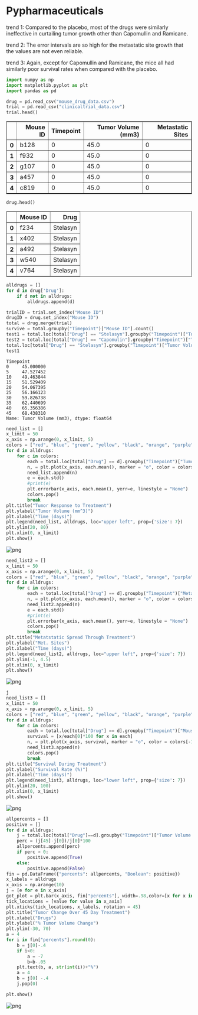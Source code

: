 
# Pypharmaceuticals

trend 1: Compared to the placebo, most of the drugs were similarly ineffective in curtailing tumor growth other than Capomullin and Ramicane.

trend 2: The error intervals are so high for the metastatic site growth that the values are not even reliable.

trend 3: Again, except for Capomullin and Ramicane, the mice all had similarly poor survival rates when compared with the placebo.


```python
import numpy as np
import matplotlib.pyplot as plt
import pandas as pd
```


```python
drug = pd.read_csv("mouse_drug_data.csv")
trial = pd.read_csv("clinicaltrial_data.csv")
trial.head()
```




<div>
<style>
    .dataframe thead tr:only-child th {
        text-align: right;
    }

    .dataframe thead th {
        text-align: left;
    }

    .dataframe tbody tr th {
        vertical-align: top;
    }
</style>
<table border="1" class="dataframe">
  <thead>
    <tr style="text-align: right;">
      <th></th>
      <th>Mouse ID</th>
      <th>Timepoint</th>
      <th>Tumor Volume (mm3)</th>
      <th>Metastatic Sites</th>
    </tr>
  </thead>
  <tbody>
    <tr>
      <th>0</th>
      <td>b128</td>
      <td>0</td>
      <td>45.0</td>
      <td>0</td>
    </tr>
    <tr>
      <th>1</th>
      <td>f932</td>
      <td>0</td>
      <td>45.0</td>
      <td>0</td>
    </tr>
    <tr>
      <th>2</th>
      <td>g107</td>
      <td>0</td>
      <td>45.0</td>
      <td>0</td>
    </tr>
    <tr>
      <th>3</th>
      <td>a457</td>
      <td>0</td>
      <td>45.0</td>
      <td>0</td>
    </tr>
    <tr>
      <th>4</th>
      <td>c819</td>
      <td>0</td>
      <td>45.0</td>
      <td>0</td>
    </tr>
  </tbody>
</table>
</div>




```python
drug.head()
```




<div>
<style>
    .dataframe thead tr:only-child th {
        text-align: right;
    }

    .dataframe thead th {
        text-align: left;
    }

    .dataframe tbody tr th {
        vertical-align: top;
    }
</style>
<table border="1" class="dataframe">
  <thead>
    <tr style="text-align: right;">
      <th></th>
      <th>Mouse ID</th>
      <th>Drug</th>
    </tr>
  </thead>
  <tbody>
    <tr>
      <th>0</th>
      <td>f234</td>
      <td>Stelasyn</td>
    </tr>
    <tr>
      <th>1</th>
      <td>x402</td>
      <td>Stelasyn</td>
    </tr>
    <tr>
      <th>2</th>
      <td>a492</td>
      <td>Stelasyn</td>
    </tr>
    <tr>
      <th>3</th>
      <td>w540</td>
      <td>Stelasyn</td>
    </tr>
    <tr>
      <th>4</th>
      <td>v764</td>
      <td>Stelasyn</td>
    </tr>
  </tbody>
</table>
</div>




```python
alldrugs = []
for d in drug['Drug']:
    if d not in alldrugs:
        alldrugs.append(d)

trialID = trial.set_index("Mouse ID")
drugID = drug.set_index("Mouse ID")
total = drug.merge(trial)
survive = total.groupby("Timepoint")["Mouse ID"].count()
test1 = total.loc[total["Drug"] == "Stelasyn"].groupby("Timepoint")["Tumor Volume (mm3)"].mean()
test2 = total.loc[total["Drug"] == "Capomulin"].groupby("Timepoint")["Tumor Volume (mm3)"].mean()
total.loc[total["Drug"] == "Stelasyn"].groupby("Timepoint")["Tumor Volume (mm3)"].std()
test1

```




    Timepoint
    0     45.000000
    5     47.527452
    10    49.463844
    15    51.529409
    20    54.067395
    25    56.166123
    30    59.826738
    35    62.440699
    40    65.356386
    45    68.438310
    Name: Tumor Volume (mm3), dtype: float64




```python
need_list = []
x_limit = 50
x_axis = np.arange(0, x_limit, 5)
colors = ["red", "blue", "green", "yellow", "black", "orange", "purple", "gray", "gold", "cyan"]
for d in alldrugs:
    for c in colors:
        each = total.loc[total["Drug"] == d].groupby("Timepoint")["Tumor Volume (mm3)"]
        n, = plt.plot(x_axis, each.mean(), marker = "o", color = colors[-1], label = str(d), linestyle = "--")
        need_list.append(n)
        e = each.std()
        #print(e)
        plt.errorbar(x_axis, each.mean(), yerr=e, linestyle = "None")
        colors.pop()
        break
plt.title("Tumor Response to Treatment")
plt.ylabel("Tumor Volume (mm^3)")
plt.xlabel("Time (days)")
plt.legend(need_list, alldrugs, loc="upper left", prop={'size': 7})
plt.ylim(20, 80)
plt.xlim(0, x_limit)
plt.show()

```


![png](output_5_0.png)



```python
need_list2 = []
x_limit = 50
x_axis = np.arange(0, x_limit, 5)
colors = ["red", "blue", "green", "yellow", "black", "orange", "purple", "gray", "gold", "cyan"]
for d in alldrugs:
    for c in colors:
        each = total.loc[total["Drug"] == d].groupby("Timepoint")["Metastatic Sites"]
        n, = plt.plot(x_axis, each.mean(), marker = "o", color = colors[-1], label = str(d), linestyle="--")
        need_list2.append(n)
        e = each.std()
        #print(e)
        plt.errorbar(x_axis, each.mean(), yerr=e, linestyle = "None")
        colors.pop()
        break
plt.title("Metatstatic Spread Through Treatment")
plt.ylabel("Met. Sites")
plt.xlabel("Time (days)")
plt.legend(need_list2, alldrugs, loc="upper left", prop={'size': 7})
plt.ylim(-1, 4.5)
plt.xlim(0, x_limit)
plt.show()
```


![png](output_6_0.png)



```python
j
need_list3 = []
x_limit = 50
x_axis = np.arange(0, x_limit, 5)
colors = ["red", "blue", "green", "yellow", "black", "orange", "purple", "gray", "gold", "cyan"]
for d in alldrugs:
    for c in colors:
        each = total.loc[total["Drug"] == d].groupby("Timepoint")["Mouse ID"].count()
        survival = [x/each[0]*100 for x in each]
        n, = plt.plot(x_axis, survival, marker = "o", color = colors[-1], label = str(d), linestyle="--")
        need_list3.append(n)
        colors.pop()
        break
plt.title("Survival During Treatment")
plt.ylabel("Survival Rate (%)")
plt.xlabel("Time (days)")
plt.legend(need_list3, alldrugs, loc="lower left", prop={'size': 7})
plt.ylim(20, 100)
plt.xlim(0, x_limit)
plt.show()

```


![png](output_7_0.png)



```python
allpercents = []
positive = []
for d in alldrugs:
    j = total.loc[total["Drug"]==d].groupby("Timepoint")["Tumor Volume (mm3)"].mean()
    perc = (j[45]-j[0])/j[0]*100
    allpercents.append(perc)
    if perc > 0:
        positive.append(True)
    else:
        positive.append(False)
fin = pd.DataFrame({"percents": allpercents, "Boolean": positive})
x_labels = alldrugs
x_axis = np.arange(10)
j = [e for e in x_axis]
got_plot = plt.bar(x_axis, fin["percents"], width=.98,color=[x for x in fin["Boolean"].map({True: 'red', False: 'green'})])#fin["Boolean"].map({True: 'red', False: 'green'}))
tick_locations = [value for value in x_axis]
plt.xticks(tick_locations, x_labels, rotation = 45)
plt.title("Tumor Change Over 45 Day Treatment")
plt.xlabel("Drugs")
plt.ylabel("% Tumor Volume Change")
plt.ylim(-30, 70)
a = 4
for i in fin["percents"].round(0):
    b = j[0]-.4
    if i<0:
        a = -7
        b=b-.05
    plt.text(b, a, str(int(i))+"%")
    a = 4
    b = j[0] -.4
    j.pop(0)

plt.show()


```


![png](output_8_0.png)



```python

```


```python

```


```python

```


```python

```
